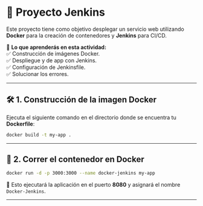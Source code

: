 # 🚀 Proyecto Jenkins  

Este proyecto tiene como objetivo desplegar un servicio web utilizando **Docker** para la creación de contenedores y **Jenkins** para CI/CD.  

📌 **Lo que aprenderás en esta actividad:**  
✅ Construcción de imágenes Docker.  
✅ Despliegue y de app con Jenkins.  
✅ Configuración de Jenkinsfile.  
✅ Solucionar los errores.   

---

## 🛠 1. Construcción de la imagen Docker  
Ejecuta el siguiente comando en el directorio donde se encuentra tu **Dockerfile**:  
```sh
docker build -t my-app .
```

---

## 🚢 2. Correr el contenedor en Docker  
```sh
docker run -d -p 3000:3000 --name docker-jenkins my-app
```
🔹 Esto ejecutará la aplicación en el puerto **8080** y asignará el nombre `Docker-Jenkins`.

---
